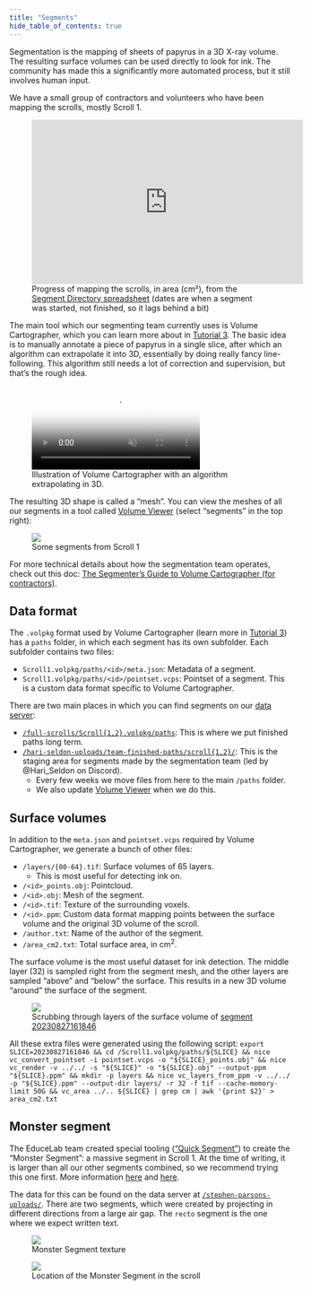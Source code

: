 ```yaml
---
title: "Segments"
hide_table_of_contents: true
---
```


<head>
  <html data-theme="dark" />

  <meta
    name="description"
    content="A $1,000,000+ machine learning and computer vision competition"
  />

  <meta property="og:type" content="website" />
  <meta property="og:url" content="https://scrollprize.org" />
  <meta property="og:title" content="Vesuvius Challenge" />
  <meta
    property="og:description"
    content="A $1,000,000+ machine learning and computer vision competition"
  />
  <meta
    property="og:image"
    content="https://scrollprize.org/img/social/opengraph.jpg"
  />

  <meta property="twitter:card" content="summary_large_image" />
  <meta property="twitter:url" content="https://scrollprize.org" />
  <meta property="twitter:title" content="Vesuvius Challenge" />
  <meta
    property="twitter:description"
    content="A $1,000,000+ machine learning and computer vision competition"
  />
  <meta
    property="twitter:image"
    content="https://scrollprize.org/img/social/opengraph.jpg"
  />
</head>

Segmentation is the mapping of sheets of papyrus in a 3D X-ray volume. The resulting surface volumes can be used directly to look for ink. The community has made this a significantly more automated process, but it still involves human input.

We have a small group of contractors and volunteers who have been mapping the scrolls, mostly Scroll 1.

<figure>
<iframe width="484" height="293" seamless frameborder="0" scrolling="no" src="https://docs.google.com/spreadsheets/d/e/2PACX-1vRQxQefw-7rl3Hnt1Q7MFpI27FtzsvFo2x9q6egW8vN5am8QlQLE20BAjOSPZ2teztjdgMUOGc6FV7Y/pubchart?oid=1982586813&amp;format=interactive"></iframe>
<figcaption className="mt-0">Progress of mapping the scrolls, in area (cm²), from the <a href="https://docs.google.com/spreadsheets/d/1zC_5vkqWgb_5z4Q9BYsETF7_3r1BYPccdAnS_GRYOaQ/edit#gid=2051117465">Segment Directory spreadsheet</a> (dates are when a segment was started, not finished, so it lags behind a bit)</figcaption>
</figure>

The main tool which our segmenting team currently uses is Volume Cartographer, which you can learn more about in [Tutorial 3](tutorial3). The basic idea is to manually annotate a piece of papyrus in a single slice, after which an algorithm can extrapolate it into 3D, essentially by doing really fancy line-following. This algorithm still needs a lot of correction and supervision, but that’s the rough idea.

<figure className="max-w-[500px]">
  <video playsInline muted controls className="w-[100%] rounded-xl" poster="/img/tutorials/vc-extrapolation2.jpg">
    <source src="/img/tutorials/vc-extrapolation2.webm" type="video/webm"/>
    <source src="/img/tutorials/vc-extrapolation2.mp4" type="video/mp4"/>
  </video>
  <figcaption className="mt-0">Illustration of Volume Cartographer with an algorithm extrapolating in 3D.</figcaption>
</figure>

The resulting 3D shape is called a “mesh”. You can view the meshes of all our segments in a tool called [Volume Viewer](http://37.19.207.113:5173/) (select “segments” in the top right):

<figure className="max-w-[500px]">
  <div className="w-[100%]"><div className="overflow-hidden mb-2"><img loading="eager" src="/img/data/segmentation-animation.webp" className="w-[100%] mt-[-30px] mb-[-50px]"/></div>
  <figcaption className="mt-0">Some segments from Scroll 1</figcaption></div>
</figure>

For more technical details about how the segmentation team operates, check out this doc: [The Segmenter’s Guide to Volume Cartographer (for contractors)](https://docs.google.com/document/d/11B9Gy1gJRye_NQHphwbIxINvactUchJJsJOJi1FKrgI/edit?usp=sharing).

## Data format

The `.volpkg` format used by Volume Cartographer (learn more in [Tutorial 3](tutorial3)) has a `paths` folder, in which each segment has its own subfolder. Each subfolder contains two files:

* `Scroll1.volpkg/paths/<id>/meta.json`: Metadata of a segment.
* `Scroll1.volpkg/paths/<id>/pointset.vcps`: Pointset of a segment. This is a custom data format specific to Volume Cartographer.

There are two main places in which you can find segments on our [data server](http://dl.ash2txt.org/full-scrolls/):
* [`/full-scrolls/Scroll{1,2}.volpkg/paths`](http://dl.ash2txt.org/full-scrolls/Scroll1.volpkg/paths/): This is where we put finished paths long term.
* [`/hari-seldon-uploads/team-finished-paths/scroll{1,2}/`](http://dl.ash2txt.org/hari-seldon-uploads/team-finished-paths/scroll1/): This is the staging area for segments made by the segmentation team (led by @Hari_Seldon on Discord).
  * Every few weeks we move files from here to the main `/paths` folder.
  * We also update [Volume Viewer](http://37.19.207.113:5173/) when we do this.

## Surface volumes

In addition to the `meta.json` and `pointset.vcps` required by Volume Cartographer, we generate a bunch of other files:

* `/layers/{00-64}.tif`: Surface volumes of 65 layers.
  * This is most useful for detecting ink on.
* `/<id>_points.obj`: Pointcloud.
* `/<id>.obj`: Mesh of the segment.
* `/<id>.tif`: Texture of the surrounding voxels.
* `/<id>.ppm`: Custom data format mapping points between the surface volume and the original 3D volume of the scroll.
* `/author.txt`: Name of the author of the segment.
* `/area_cm2.txt`: Total surface area, in cm<sup>2</sup>.

The surface volume is the most useful dataset for ink detection. The middle layer (32) is sampled right from the segment mesh, and the other layers are sampled “above” and “below” the surface. This results in a new 3D volume “around” the surface of the segment.

<figure className="max-w-[600px]">
  <img src="/img/data/surface_volume.gif"/>
  <figcaption className="mt-0">Scrubbing through layers of the surface volume of <a href="http://dl.ash2txt.org/full-scrolls/Scroll1.volpkg/paths/20230827161846/layers/">segment 20230827161846</a></figcaption>
</figure>

All these extra files were generated using the following script: `export SLICE=20230827161846 && cd /Scroll1.volpkg/paths/${SLICE} && nice vc_convert_pointset -i pointset.vcps -o "${SLICE}_points.obj" && nice vc_render -v ../../ -s "${SLICE}" -o "${SLICE}.obj" --output-ppm "${SLICE}.ppm" && mkdir -p layers && nice vc_layers_from_ppm -v ../../ -p "${SLICE}.ppm" --output-dir layers/ -r 32 -f tif --cache-memory-limit 50G && vc_area ../.. ${SLICE} | grep cm | awk '{print $2}' > area_cm2.txt`

## Monster segment

The EduceLab team created special tooling ([“Quick Segment”](https://github.com/educelab/quick-segment/)) to create the “Monster Segment”: a massive segment in Scroll 1. At the time of writing, it is larger than all our other segments combined, so we recommend trying this one first. More information [here](https://discord.com/channels/1079907749569237093/1079907750265499772/1104116512396161144) and [here](https://discord.com/channels/1079907749569237093/1079907750265499772/1102710816656064663).

The data for this can be found on the data server at [`/stephen-parsons-uploads/`](http://dl.ash2txt.org/stephen-parsons-uploads/). There are two segments, which were created by projecting in different directions from a large air gap. The `recto` segment is the one where we expect written text.

<figure className="max-w-[700px]">
  <img src="/img/first-letters/Scroll1_wrap_recto_smaller.png" className="w-[100%]"/>
  <figcaption className="mt-0">Monster Segment texture</figcaption>
</figure>

<figure className="max-w-[700px]">
  <img src="/img/first-letters/monster_slices.png" className="w-[100%]"/>
  <figcaption className="mt-0">Location of the Monster Segment in the scroll</figcaption>
</figure>
